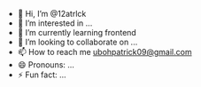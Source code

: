 - 👋 Hi, I’m @12atrlck
- 👀 I’m interested in ...
- 🌱 I’m currently learning frontend
- 💞️ I’m looking to collaborate on ...
- 📫 How to reach me ubohpatrick09@gmail.com
- 😄 Pronouns: ...
- ⚡ Fun fact: ...

<!---
12atrlck/12atrlck is a ✨ special ✨ repository because its `README.md` (this file) appears on your GitHub profile.
You can click the Preview link to take a look at your changes.
--->
